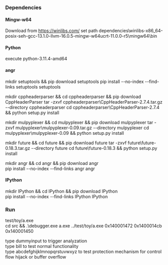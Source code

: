 ### Dependencies
#### Mingw-w64
Download from https://winlibs.com/
set path dependencies\winlibs-x86_64-posix-seh-gcc-13.1.0-llvm-16.0.5-mingw-w64ucrt-11.0.0-r5\mingw64\bin
#### Python
execute python-3.11.4-amd64
#### angr
mkdir setuptools && pip download setuptools
pip install --no-index --find-links setuptools setuptools

mkdir cppheaderparser && cd cppheaderparser && pip download CppHeaderParser
tar -zxvf cppheaderparser\CppHeaderParser-2.7.4.tar.gz --directory cppheaderparser
cd cppheaderparser\CppHeaderParser-2.7.4 && python setup.py install

mkdir mulpyplexer && cd mulpyplexer && pip download mulpyplexer
tar -zxvf mulpyplexer\mulpyplexer-0.09.tar.gz --directory mulpyplexer
cd mulpyplexer\mulpyplexer-0.09 && python setup.py install

mkdir future && cd future && pip download future
tar -zxvf future\future-0.18.3.tar.gz --directory future
cd future\future-0.18.3 && python setup.py install

mkdir angr && cd angr && pip download angr  
pip install --no-index --find-links angr angr  
#### IPython
mkdir IPython && cd IPython && pip download IPython  
pip install --no-index --find-links IPython IPython  


### Run
test/toy/a.exe  
cd src && .\debugger.exe a.exe ../test/toy/a.exe 0x140001472 0x1400014cb 0x140001450  

type dummyinput to trigger analyzation  
type bill to test normal functionality  
type abcdefghijklmnopqrstuvwxyz to test protection mechanism for control flow hijack or buffer overflow  
